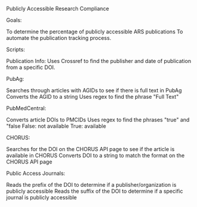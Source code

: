 Publicly Accessible Research Compliance

Goals: 

To determine the percentage of publicly accessible ARS publications
To automate the publication tracking process.


Scripts:

Publication Info:
Uses Crossref to find the publisher and date of publication from a specific DOI.

PubAg:

Searches through articles with AGIDs to see if there is full text in PubAg
Converts the AGID to a string 
Uses regex to find the phrase "Full Text"

PubMedCentral:

Converts article DOIs to PMCIDs 
Uses regex to find the phrases "true" and "false
False: not available
True: available 

CHORUS:

Searches for the DOI on the CHORUS API page to see if the article is available in CHORUS
Converts DOI to a string to match the format on the CHORUS API page 

Public Access Journals:

Reads the prefix of the DOI to determine if a publisher/organization is publicly accessible
Reads the suffix of the DOI to determine if a specific journal is publicly accessible



